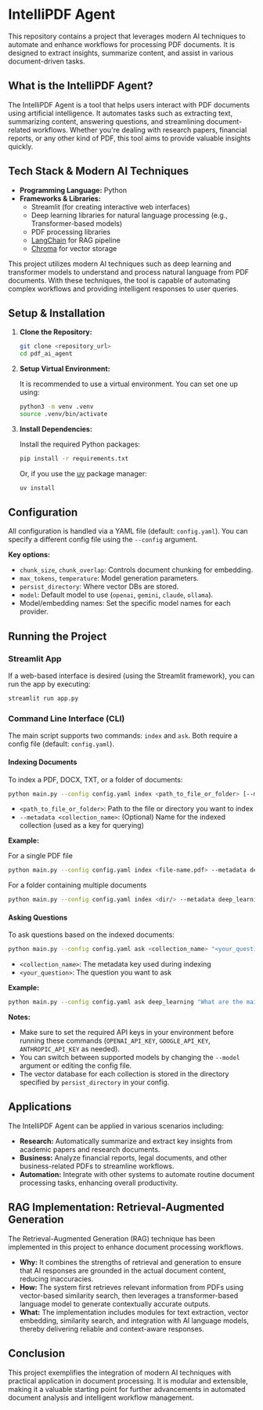 # IntelliPDF Agent

This repository contains a project that leverages modern AI techniques to automate and enhance workflows for processing PDF documents. It is designed to extract insights, summarize content, and assist in various document-driven tasks.

## What is the IntelliPDF Agent?

The IntelliPDF Agent is a tool that helps users interact with PDF documents using artificial intelligence. It automates tasks such as extracting text, summarizing content, answering questions, and streamlining document-related workflows. Whether you're dealing with research papers, financial reports, or any other kind of PDF, this tool aims to provide valuable insights quickly.

## Tech Stack & Modern AI Techniques

- **Programming Language:** Python
- **Frameworks & Libraries:**
  - Streamlit (for creating interactive web interfaces)
  - Deep learning libraries for natural language processing (e.g., Transformer-based models)
  - PDF processing libraries
  - [LangChain](https://github.com/langchain-ai/langchain) for RAG pipeline
  - [Chroma](https://github.com/chroma-core/chroma) for vector storage

This project utilizes modern AI techniques such as deep learning and transformer models to understand and process natural language from PDF documents. With these techniques, the tool is capable of automating complex workflows and providing intelligent responses to user queries.

## Setup & Installation

1. **Clone the Repository:**

   ```bash
   git clone <repository_url>
   cd pdf_ai_agent
   ```

2. **Setup Virtual Environment:**

   It is recommended to use a virtual environment. You can set one up using:

   ```bash
   python3 -m venv .venv
   source .venv/bin/activate
   ```

3. **Install Dependencies:**

   Install the required Python packages:

   ```bash
   pip install -r requirements.txt
   ```

   Or, if you use the [uv](https://github.com/astral-sh/uv) package manager:

   ```bash
   uv install
   ```

## Configuration

All configuration is handled via a YAML file (default: `config.yaml`). You can specify a different config file using the `--config` argument.

**Key options:**
- `chunk_size`, `chunk_overlap`: Controls document chunking for embedding.
- `max_tokens`, `temperature`: Model generation parameters.
- `persist_directory`: Where vector DBs are stored.
- `model`: Default model to use (`openai`, `gemini`, `claude`, `ollama`).
- Model/embedding names: Set the specific model names for each provider.

## Running the Project

### Streamlit App

If a web-based interface is desired (using the Streamlit framework), you can run the app by executing:

```bash
streamlit run app.py
```

### Command Line Interface (CLI)

The main script supports two commands: `index` and `ask`. Both require a config file (default: `config.yaml`).

#### Indexing Documents

To index a PDF, DOCX, TXT, or a folder of documents:

```bash
python main.py --config config.yaml index <path_to_file_or_folder> [--metadata <collection_name>]
```

- `<path_to_file_or_folder>`: Path to the file or directory you want to index
- `--metadata <collection_name>`: (Optional) Name for the indexed collection (used as a key for querying)

**Example:**

For a single PDF file

```bash
python main.py --config config.yaml index <file-name.pdf> --metadata deep_learning
```

For a folder containing multiple documents

```bash
python main.py --config config.yaml index <dir/> --metadata deep_learning
```

#### Asking Questions

To ask questions based on the indexed documents:

```bash
python main.py --config config.yaml ask <collection_name> "<your_question>"
```

- `<collection_name>`: The metadata key used during indexing
- `<your_question>`: The question you want to ask

**Example:**

```bash
python main.py --config config.yaml ask deep_learning "What are the main takeaways from this document?"
```

**Notes:**
- Make sure to set the required API keys in your environment before running these commands (`OPENAI_API_KEY`, `GOOGLE_API_KEY`, `ANTHROPIC_API_KEY` as needed).
- You can switch between supported models by changing the `--model` argument or editing the config file.
- The vector database for each collection is stored in the directory specified by `persist_directory` in your config.

## Applications

The IntelliPDF Agent can be applied in various scenarios including:

- **Research:** Automatically summarize and extract key insights from academic papers and research documents.
- **Business:** Analyze financial reports, legal documents, and other business-related PDFs to streamline workflows.
- **Automation:** Integrate with other systems to automate routine document processing tasks, enhancing overall productivity.

## RAG Implementation: Retrieval-Augmented Generation

The Retrieval-Augmented Generation (RAG) technique has been implemented in this project to enhance document processing workflows.

- **Why:** It combines the strengths of retrieval and generation to ensure that AI responses are grounded in the actual document content, reducing inaccuracies.
- **How:** The system first retrieves relevant information from PDFs using vector-based similarity search, then leverages a transformer-based language model to generate contextually accurate outputs.
- **What:** The implementation includes modules for text extraction, vector embedding, similarity search, and integration with AI language models, thereby delivering reliable and context-aware responses.

## Conclusion

This project exemplifies the integration of modern AI techniques with practical application in document processing. It is modular and extensible, making it a valuable starting point for further advancements in automated document analysis and intelligent workflow management.

